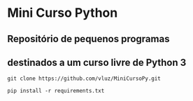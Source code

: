 # Mini Curso Python

## Repositório de pequenos programas 
## destinados a um curso livre de Python 3

`git clone https://github.com/vluz/MiniCursoPy.git`

`pip install -r requirements.txt`
